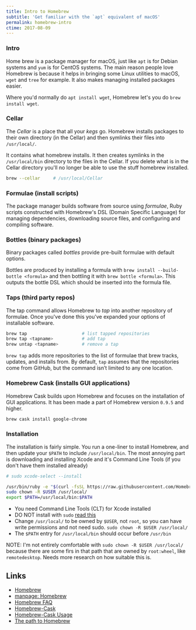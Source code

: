 ```yaml
---
title: Intro to Homebrew
subtitle: 'Get familiar with the `apt` equivalent of macOS'
permalink: homebrew-intro
ctime: 2017-08-09
---
```


### Intro
Home brew is a package manager for macOS, just like `apt` is for Debian systems and `yum` is for CentOS systems. The main reason people love Homebrew is because it helps in bringing some Linux utilities to macOS, `wget` and `tree` for example. It also makes managing installed packages easier.

Where you'd normally do `apt install wget`, Homebrew let's you do `brew install wget`.

### Cellar
The _Cellar_ is a place that all your _kegs_ go. Homebrew installs packages to their own directory (in the Cellar) and then symlinks their files into `/usr/local/`.

It contains what homebrew installs. It then creates symlinks in the `/usr/local/bin` directory to the files in the Cellar. If you delete what is in the Cellar directory you'll no longer be able to use the stuff homebrew installed.

```bash
brew --cellar     # /usr/local/Cellar
```

### Formulae (install scripts)
The package manager builds software from source using _formulae_, Ruby scripts constructed with Homebrew's DSL (Domain Specific Language) for managing dependencies, downloading source files, and configuring and compiling software. 

### Bottles (binary packages)
Binary packages called _bottles_ provide pre-built formulae with default options.

Bottles are produced by installing a formula with `brew install --build-bottle <formula>` and then bottling it with `brew bottle <formula>`. This outputs the bottle DSL which should be inserted into the formula file.

### Taps (third party repos)
The tap command allows Homebrew to _tap_ into another repository of formulae. Once you've done this you've expanded your options of installable software.

```bash
brew tap                     # list tapped repositories
brew tap <tapname>           # add tap
brew untap <tapname>         # remove a tap
```

`brew tap` adds more repositories to the list of formulae that brew tracks, updates, and installs from. By default, `tap` assumes that the repositories come from GitHub, but the command isn’t limited to any one location.

### Homebrew Cask (installs GUI applications)
Homebrew Cask builds upon Homebrew and focuses on the installation of GUI applications. It has been made a part of Homebrew version `0.9.5` and higher.

```bash
brew cask install google-chrome
```

### Installation
The installation is fairly simple. You run a one-liner to install Homebrew, and then update your `$PATH` to include `/usr/local/bin`. The most annoying part is downloading and installing Xcode and it's Command Line Tools (if you don't have them installed already)

```bash
# sudo xcode-select --install

/usr/bin/ruby -e "$(curl -fsSL https://raw.githubusercontent.com/Homebrew/install/master/install)"
sudo chown -R $USER /usr/local/
export $PATH=/usr/local/bin:$PATH
```

- You need Command Line Tools (CLT) for Xcode installed
- DO NOT install with `sudo` [read this](https://github.com/Homebrew/legacy-homebrew/issues/9953)
- Change `/usr/local/` to be owned by `$USER`, not `root`, so you can have write permissions and not need sudo. `sudo chown -R $USER /usr/local/`
- The `$PATH` entry for `/usr/local/bin` should occur before `/usr/bin`

NOTE: I'm not entirely comfortable with `sudo chown -R $USER /usr/local/` because there are some firs in that path that are owned by `root:wheel`, like `remotedesktop`. Needs more research on how suitable this is.

Links
---

- [Homebrew](https://brew.sh/)
- [manpage: Homebrew](https://docs.brew.sh/Manpage.html)
- [Homebrew FAQ](https://docs.brew.sh/FAQ.html)
- [Homebrew-Cask](https://caskroom.github.io/)
- [Homebrew-Cask Usage](https://github.com/caskroom/homebrew-cask/blob/master/USAGE.md)
- [The path to Homebrew](https://rkulla.blogspot.com/2014/03/the-path-to-homebrew.html)